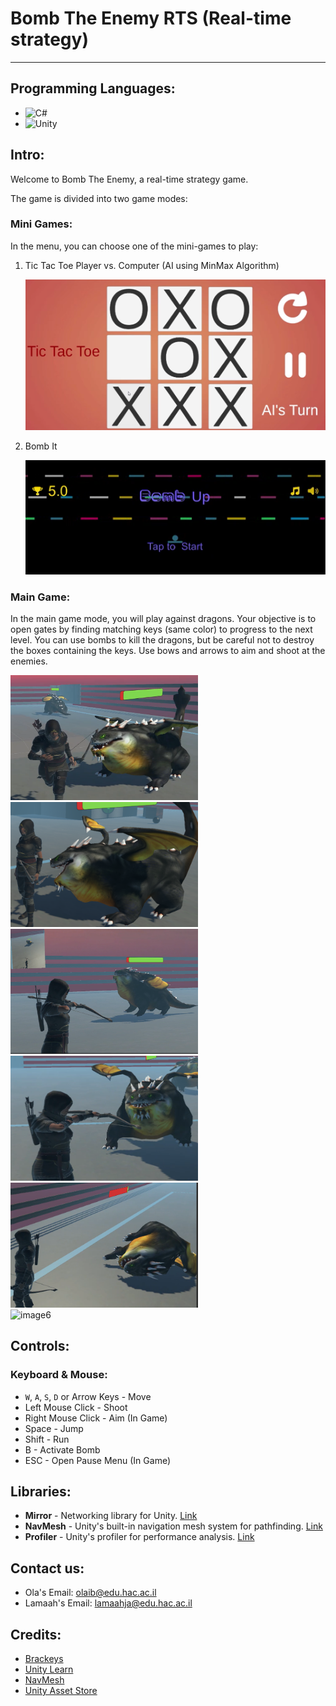 # Bomb The Enemy RTS (Real-time strategy)

---

## Programming Languages:
* ![C#](https://img.shields.io/badge/C%23-239120?style=for-the-badge&logo=c-sharp&logoColor=white)
* ![Unity](https://img.shields.io/badge/Unity-100000?style=for-the-badge&logo=unity&logoColor=white)

## Intro:
Welcome to Bomb The Enemy, a real-time strategy game.

The game is divided into two game modes:

### Mini Games:
In the menu, you can choose one of the mini-games to play:

1. Tic Tac Toe Player vs. Computer (AI using MinMax Algorithm)

   ![Tic Tac Toe](assets/images/tictactoe.png)

2. Bomb It

   ![Bomb It](assets/images/BombIt.png)

### Main Game:
In the main game mode, you will play against dragons. Your objective is to open gates by finding matching keys (same color) to progress to the next level. You can use bombs to kill the dragons, but be careful not to destroy the boxes containing the keys. Use bows and arrows to aim and shoot at the enemies.


<img src="assets/images/Screenshot 2023-07-12 154813.png" style="width: 300px; height: 200px;" alt="image1" />
<img src="assets/images/Screenshot 2023-07-12 165014.png" style="width: 300px; height: 200px;" alt="image2" />
<img src="assets/images/Screenshot 2023-07-12 165315.png" style="width: 300px; height: 200px;" alt="image3" />
<img src="assets/images/Screenshot 2023-07-12 165356.png" style="width: 300px; height: 200px;" alt="image4" />
<img src="assets/images/Screenshot 2023-07-12 165442.png" style="width: 300px; height: 200px;" alt="image5" /><br/>
<img src="assets/images/MergedImages_auto_x2.jpg" style="width: 400px; height: 300px;" alt="image6" />

## Controls:
### Keyboard & Mouse:
- `W`, `A`, `S`, `D` or Arrow Keys - Move
- Left Mouse Click - Shoot
- Right Mouse Click - Aim (In Game)
- Space - Jump
- Shift - Run
- B - Activate Bomb
- ESC - Open Pause Menu (In Game)

## Libraries:
- **Mirror** - Networking library for Unity. [Link](https://assetstore.unity.com/packages/tools/network/mirror-129321)
- **NavMesh** - Unity's built-in navigation mesh system for pathfinding. [Link](https://docs.unity3d.com/2023.2/Documentation/Manual/nav-BuildingNavMesh.html)
- **Profiler** - Unity's profiler for performance analysis. [Link](https://docs.unity3d.com/2021.2/Documentation/Manual/Profiler.html)

## Contact us:
- Ola's Email: [olaib@edu.hac.ac.il](mailto:olaib@edu.hac.ac.il)
- Lamaah's Email: [lamaahja@edu.hac.ac.il](mailto:lamaahja@edu.hac.ac.il)

## Credits:
- [Brackeys](https://www.youtube.com/channel/UCYbK_tjZ2OrIZFBvU6CCMiA)
- [Unity Learn](https://learn.unity.com/tutorials)
- [NavMesh](https://docs.unity3d.com/2023.2/Documentation/Manual/nav-BuildingNavMesh.html)
- [Unity Asset Store](https://assetstore.unity.com)
